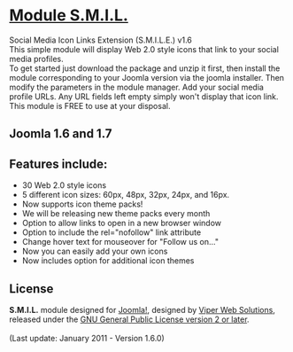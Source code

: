 # [Module S.M.I.L.](http://adeptsite.info/content/view/24/39/)

Social Media Icon Links Extension (S.M.I.L.E.) v1.6<br />
This simple module will display Web 2.0 style icons that link to your social media profiles.<br />
To get started just download the package and unzip it first, then install the module corresponding to your Joomla version via the joomla installer. Then modify the parameters in the module manager. Add your social media profile URLs. Any URL fields left empty simply won't display that icon link.<br />
This module is FREE to use at your disposal.

## Joomla 1.6 and 1.7

## Features include:

* 30 Web 2.0 style icons
* 5 different icon sizes: 60px, 48px, 32px, 24px, and 16px.
* Now supports icon theme packs!
* We will be releasing new theme packs every month
* Option to allow links to open in a new browser window
* Option to include the rel="nofollow" link attribute
* Change hover text for mouseover for "Follow us on..."
* Now you can easily add your own icons
* Now includes option for additional icon themes

## License
<b>S.M.I.L.</b> module designed for [Joomla!](http://www.joomla.org), designed by [Viper Web Solutions](www.viperwebsites.com), released under the [GNU General Public License version 2 or later](http://www.gnu.org/licenses/gpl2).<br /><br />
(Last update: January 2011 - Version 1.6.0)

